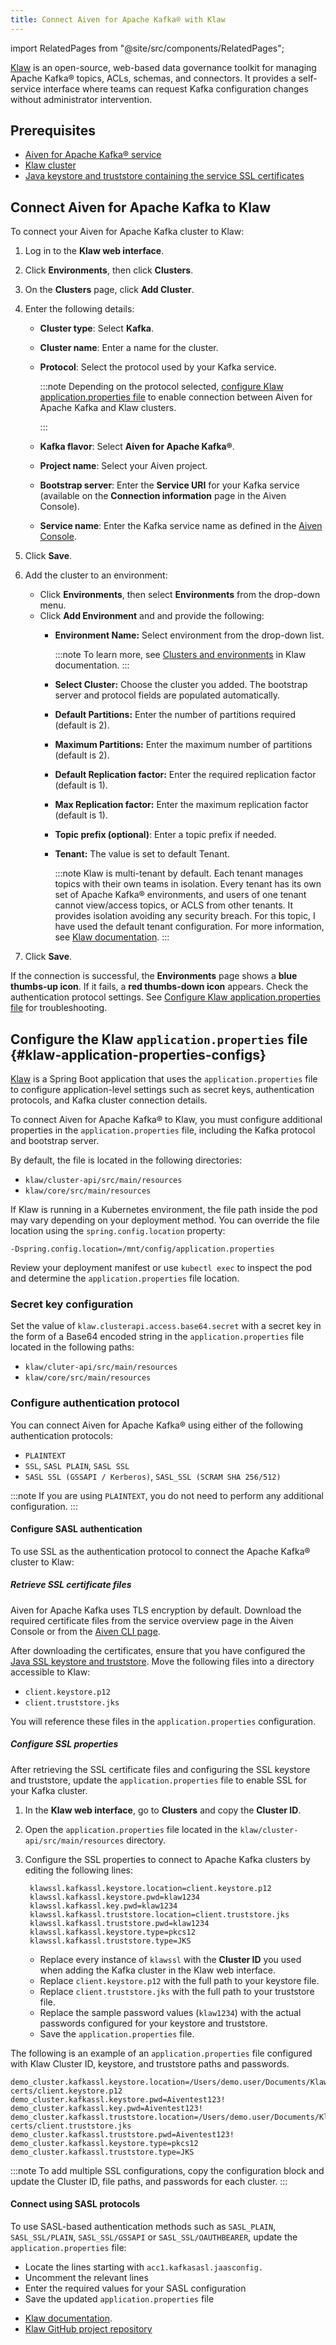 ```yaml
---
title: Connect Aiven for Apache Kafka® with Klaw
---
```


import RelatedPages from "@site/src/components/RelatedPages";

[Klaw](https://www.klaw-project.io/) is an open-source, web-based data governance toolkit for managing Apache Kafka® topics, ACLs, schemas, and connectors.
It provides a self-service interface where teams can request Kafka configuration changes
without administrator intervention.

## Prerequisites

- [Aiven for Apache Kafka® service](/docs/products/kafka/get-started)
- [Klaw cluster](https://www.klaw-project.io/docs/quickstart)
- [Java keystore and truststore containing the service SSL certificates](/docs/products/kafka/howto/keystore-truststore)

## Connect Aiven for Apache Kafka to Klaw

To connect your Aiven for Apache Kafka cluster to Klaw:

1. Log in to the **Klaw web interface**.
1. Click **Environments**, then click **Clusters**.
1. On the **Clusters** page, click **Add Cluster**.
1. Enter the following details:
    - **Cluster type**: Select **Kafka**.
    - **Cluster name**: Enter a name for the cluster.
    - **Protocol**: Select the protocol used by your Kafka service.

      :::note
      Depending on the protocol selected,
      [configure Klaw application.properties file](/docs/products/kafka/howto/kafka-klaw#klaw-application-properties-configs)
      to enable connection between Aiven for Apache Kafka and Klaw clusters.

      :::

    - **Kafka flavor**: Select **Aiven for Apache Kafka®**.
    - **Project name**: Select your Aiven project.
    - **Bootstrap server**: Enter the **Service URI** for your Kafka service
      (available on the **Connection information** page in the Aiven Console).
    - **Service name**: Enter the Kafka service name as defined in the [Aiven Console](https://console.aiven.io/).

1. Click **Save**.
1. Add the cluster to an environment:
   - Click **Environments**, then select **Environments** from the drop-down menu.
   - Click **Add Environment** and and provide the following:
     - **Environment Name:** Select environment from the drop-down list.

       :::note
       To learn more, see [Clusters and
       environments](https://www.klaw-project.io/docs/Concepts/clusters-environments)
       in Klaw documentation.
       :::

     - **Select Cluster:** Choose the cluster you added. The bootstrap server and
       protocol fields are populated automatically.
     - **Default Partitions:** Enter the number of partitions required (default is 2).
     - **Maximum Partitions:** Enter the maximum number of partitions (default is 2).
     - **Default Replication factor:** Enter the required replication factor (default is
       1).
     - **Max Replication factor:** Enter the maximum replication factor (default is 1).
     - **Topic prefix (optional)**: Enter a topic prefix if needed.
     - **Tenant:** The value is set to default Tenant.

       :::note
       Klaw is multi-tenant by default. Each tenant manages topics with
       their own teams in isolation. Every tenant has its own set of
       Apache Kafka® environments, and users of one tenant cannot
       view/access topics, or ACLS from other tenants. It provides
       isolation avoiding any security breach. For this topic, I have
       used the default tenant configuration. For more information, see
       [Klaw documentation](https://www.klaw-project.io/docs/getstarted#configure-the-cluster-to-sync).
       :::

1. Click **Save**.

If the connection is successful, the **Environments** page shows
a **blue thumbs-up icon**. If it fails, a **red thumbs-down icon** appears. Check the
authentication protocol settings.
See [Configure Klaw application.properties file](#klaw-application-properties-configs)
for troubleshooting.

## Configure the Klaw `application.properties` file {#klaw-application-properties-configs}

[Klaw](https://www.klaw-project.io/) is a Spring Boot application that uses
the `application.properties` file to configure application-level settings such as
secret keys, authentication protocols, and Kafka cluster connection details.

To connect Aiven for Apache Kafka® to Klaw, you must configure additional properties
in the `application.properties` file, including the Kafka protocol and bootstrap server.

By default, the file is located in the following directories:

- `klaw/cluster-api/src/main/resources`
- `klaw/core/src/main/resources`

If Klaw is running in a Kubernetes environment, the file path inside the pod may
vary depending on your deployment method. You can override the file location
using the `spring.config.location` property:

```text
-Dspring.config.location=/mnt/config/application.properties
```

Review your deployment manifest or use `kubectl exec` to inspect the pod and
determine the `application.properties` file location.

### Secret key configuration

Set the value of `klaw.clusterapi.access.base64.secret` with a secret
key in the form of a Base64 encoded string in the
`application.properties` file located in the following paths:

- `klaw/cluter-api/src/main/resources`
- `klaw/core/src/main/resources`

### Configure authentication protocol

You can connect Aiven for Apache Kafka® using either of the following
authentication protocols:

- `PLAINTEXT`
- `SSL`, `SASL PLAIN`, `SASL SSL`
- `SASL SSL (GSSAPI / Kerberos)`, `SASL_SSL (SCRAM SHA 256/512)`

:::note
If you are using `PLAINTEXT`, you do not need to perform any additional
configuration.
:::

#### Configure SASL authentication

To use SSL as the authentication protocol to connect the Apache Kafka®
cluster to Klaw:

##### Retrieve SSL certificate files

Aiven for Apache Kafka uses TLS encryption by default. Download the required
certificate files from the service overview page in the Aiven Console or from
the [Aiven CLI page](/docs/tools/cli/service/user#avn_service_user_kafka_java_creds).

After downloading the certificates, ensure that you have configured
the [Java SSL keystore and truststore](/docs/products/kafka/howto/keystore-truststore).
Move the following files into a directory accessible to Klaw:

- `client.keystore.p12`
- `client.truststore.jks`

You will reference these files in the `application.properties` configuration.

##### Configure SSL properties

After retrieving the SSL certificate files and configuring the SSL
keystore and truststore, update the `application.properties` file to enable SSL
for your Kafka cluster.

1. In the **Klaw web interface**, go to **Clusters** and copy the **Cluster ID**.
1. Open the `application.properties` file located in the
   `klaw/cluster-api/src/main/resources` directory.
1. Configure the SSL properties to connect to Apache Kafka clusters by
   editing the following lines:

   ```text
    klawssl.kafkassl.keystore.location=client.keystore.p12
    klawssl.kafkassl.keystore.pwd=klaw1234
    klawssl.kafkassl.key.pwd=klaw1234
    klawssl.kafkassl.truststore.location=client.truststore.jks
    klawssl.kafkassl.truststore.pwd=klaw1234
    klawssl.kafkassl.keystore.type=pkcs12
    klawssl.kafkassl.truststore.type=JKS
   ```

   - Replace every instance of `klawssl` with the **Cluster ID** you used when adding
     the Kafka cluster in the Klaw web interface.
   - Replace `client.keystore.p12` with the full path to your keystore file.
   - Replace `client.truststore.jks` with the full path to your truststore file.
   - Replace the sample password values (`klaw1234`) with the actual passwords
     configured for your keystore and truststore.
   - Save the `application.properties` file.

 The following is an example of an `application.properties` file
 configured with Klaw Cluster ID, keystore, and truststore paths and
 passwords.

 ```text
 demo_cluster.kafkassl.keystore.location=/Users/demo.user/Documents/Klaw/demo-certs/client.keystore.p12
 demo_cluster.kafkassl.keystore.pwd=Aiventest123!
 demo_cluster.kafkassl.key.pwd=Aiventest123!
 demo_cluster.kafkassl.truststore.location=/Users/demo.user/Documents/Klaw/demo-certs/client.truststore.jks
 demo_cluster.kafkassl.truststore.pwd=Aiventest123!
 demo_cluster.kafkassl.keystore.type=pkcs12
 demo_cluster.kafkassl.truststore.type=JKS
 ```

 :::note
 To add multiple SSL configurations, copy the configuration block and update the
 Cluster ID, file paths, and passwords for each cluster.
 :::

#### Connect using SASL protocols

To use SASL-based authentication methods such as `SASL_PLAIN`, `SASL_SSL/PLAIN`,
`SASL_SSL/GSSAPI` or `SASL_SSL/OAUTHBEARER`, update the `application.properties` file:

- Locate the lines starting with `acc1.kafkasasl.jaasconfig.`
- Uncomment the relevant lines
- Enter the required values for your SASL configuration
- Save the updated `application.properties` file

<RelatedPages/>

- [Klaw documentation](https://www.klaw-project.io/docs).
- [Klaw GitHub project repository](https://github.com/aiven/klaw)
